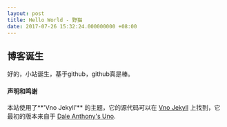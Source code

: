 ```yaml
---
layout: post
title: Hello World - 野猫
date: 2017-07-26 15:32:24.000000000 +08:00
---
```


## 博客诞生

好的，小站诞生，基于github，github真是棒。

#### 声明和鸣谢

本站使用了**'Vno Jekyll'** 的主题，它的源代码可以在 [Vno Jekyll](https://github.com/onevcat/vno-jekyll) 上找到，它最初的版本来自于 [Dale Anthony's Uno](https://github.com/daleanthony/uno).

